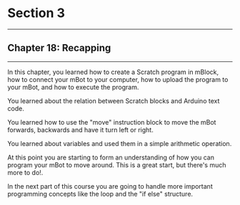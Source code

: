 # Section 3

---

## Chapter 18: Recapping

---

In this chapter, you learned how to create a Scratch program in mBlock, how to connect your mBot to your computer, how to upload the program to your mBot, and how to execute the program. 

You learned about the relation between Scratch blocks and Arduino text code. 

You learned how to use the "move" instruction block to move the mBot forwards, backwards and have it turn left or right.

You learned about variables and used them in a simple arithmetic operation.

At this point you are starting to form an understanding of how you can program your mBot to move around. This is a great start, but there's much more to do!.

In the next part of this course you are going to handle more important programming concepts like the loop and the "if else" structure.


